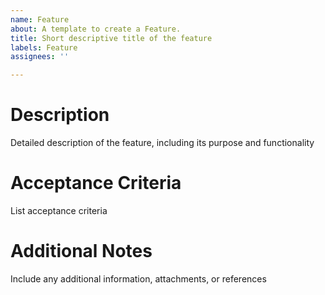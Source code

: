 ```yaml
---
name: Feature
about: A template to create a Feature.
title: Short descriptive title of the feature
labels: Feature
assignees: ''

---
```


# Description
Detailed description of the feature, including its purpose and functionality

# Acceptance Criteria
List acceptance criteria

# Additional Notes
Include any additional information, attachments, or references
